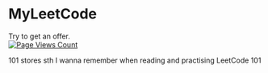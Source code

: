 # MyLeetCode
Try to get an offer.  
[![Page Views Count](https://badges.toozhao.com/badges/01F11Q551FP7A8X6SPC8YR00WA/blue.svg)](https://badges.toozhao.com/stats/01F11Q551FP7A8X6SPC8YR00WA "Get your own page views count badge on badges.toozhao.com")
  
101 stores sth I wanna remember when reading and practising LeetCode 101  
  
